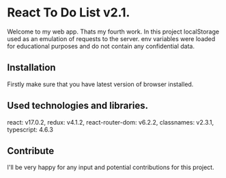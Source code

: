 # React To Do List v2.1.
Welcome to my web app. Thats my fourth work.
In this project localStorage used as an emulation of requests to the server.
env variables were loaded for educational purposes and do not contain any confidential data.

## Installation
Firstly make sure that you have latest version of browser installed.

## Used technologies and libraries.
react: v17.0.2,
redux: v4.1.2,
react-router-dom: v6.2.2,
classnames: v2.3.1,
typescript: 4.6.3

## Contribute
I'll be very happy for any input and potential contributions for this project.